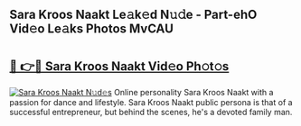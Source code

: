 ## Sara Kroos Naakt Le𝚊k𝚎d N𝚞𝚍e - Part-ehO Vid𝚎o Le𝚊ks Photos MvCAU

# <h2><a href="http://fb12zj.evod.top/?m=Sara+Kroos+Naakt">🔗 👉🔴 Sara Kroos Naakt Vid𝚎o Ph𝚘t𝚘s</a></h2>

[![Sara Kroos Naakt N𝚞d𝚎s](https://i.imgur.com/8V9OHl7.gif)](http://fb12zj.evod.top/?m=Sara+Kroos+Naakt)
Online personality Sara Kroos Naakt with a passion for dance and lifestyle. Sara Kroos Naakt public persona is that of a successful entrepreneur, but behind the scenes, he's a devoted family man. 
